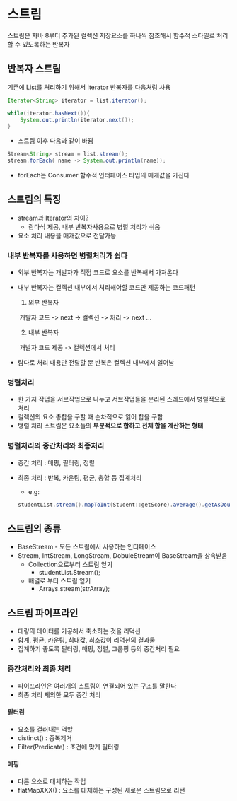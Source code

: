 # 스트림

스트림은 자바 8부터 추가된 컬렉션 저장요소를 하나씩 참조해서  함수적 스타일로 처리 할 수 있도록하는 반복자 



## 반복자 스트림

기존에 List를 처리하기 위해서 Iterator 반복자를 다음처럼 사용

```java
Iterator<String> iterator = list.iterator();

while(iterator.hasNext()){
    System.out.println(iterator.next());
}
```

- 스트림 이후 다음과 같이 바뀜

```java
Stream<String> stream = list.stream();
stream.forEach( name -> System.out.println(name));
```

* forEach는 Consumer 함수적 인터페이스 타입의 매개값을 가진다

  

## 스트림의 특징

- stream과 Iterator의 차이?
  - 람다식 제공, 내부 반복자사용으로 병렬 처리가 쉬움
- 요소 처리 내용을 매개값으로 전달가능



### 내부 반복자를 사용하면 병렬처리가 쉽다

- 외부 반복자는 개발자가 직접 코드로 요소를 반복해서 가져온다

- 내부 반복자는 컬렉션 내부에서 처리해야할 코드만 제공하는 코드패턴

  1)    외부 반복자

  ​ 개발자 코드 -> next -> 컬렉션 -> 처리 -> next ...

  2) 내부 반복자

  ​ 개발자 코드 제공 -> 컬렉션에서 처리

- 람다로 처리 내용만 전달할 뿐 반복은 컬렉션 내부에서 일어남



### 병렬처리

- 한 가지 작업을 서브작업으로 나누고 서브작업들을 분리된 스레드에서 병렬적으로 처리
- 컬렉션의 요소 총합을 구할 때 순차적으로 읽어 합을 구함
- 병렬 처리 스트림은 요소들의 **부분적으로 합하고 전체 합을 계산하는 형태**



### 병렬처리의 중간처리와 최종처리

- 중간 처리 : 매핑, 필터링, 정렬

- 최종 처리 : 반복, 카운팅, 평균, 총합 등 집계처리

  - e.g: 

  ```java
  studentList.stream().mapToInt(Student::getScore).average().getAsDouble();
  ```

## 스트림의 종류
- BaseStream - 모든 스트림에서 사용하는 인터페이스
- Stream, IntStream, LongStream, DobuleStream이 BaseStream을 상속받음
  - Collection으로부터 스트림 얻기
    - studentList.Stream();
  - 배열로 부터 스트림 얻기
    - Arrays.stream(strArray);

## 스트림 파이프라인
- 대량의 데이터를 가공해서 축소하는 것을 리덕션
- 합계, 평균, 카운팅, 최대값, 최소값이 리덕션의 결과물
- 집계하기 좋도록 필터링, 매핑, 정렬, 그룹핑 등의 중간처리 필요

### 중간처리와 최종 처리
- 파이프라인은 여러개의 스트림이 연결되어 있는 구조를 말한다
- 최종 처리 제외한 모두 중간 처리

#### 필터링
- 요소를 걸러내는 역할
- distinct() : 중복제거 
- Filter(Predicate) : 조건에 맞게 필터링

#### 매핑
 - 다른 요소로 대체하는 작업
 - flatMapXXX() : 요소를 대체하는 구성된 새로운 스트림으로 리턴

